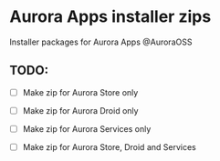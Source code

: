 # Aurora Apps installer zips
Installer packages for Aurora Apps @AuroraOSS


## TODO:
- [ ] Make zip for Aurora Store only
- [ ] Make zip for Aurora Droid only
- [ ] Make zip for Aurora Services only
- [ ] Make zip for Aurora Store, Droid and Services

